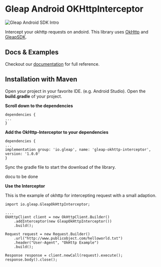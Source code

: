 # Gleap Android OKHttpInterceptor

![Gleap Android SDK Intro](https://raw.githubusercontent.com/GleapSDK/iOS-SDK/main/imgs/gleapheader.png)

Intercept your okhttp requests on andoird. This library uses [OkHttp](https://square.github.io/okhttp/) and [GleapSDK](https://github.com/GleapSDK/Android-SDK).

## Docs & Examples
Checkout our [documentation](https://docs.gleap.io/android/network-logs) for full reference.

## Installation with Maven

Open your project in your favorite IDE. (e.g. Android Studio). Open the **build.gradle** of your project.

**Scroll down to the dependencies**

```
dependencies {
...
}
```

**Add the OkHttp-Interceptor to your dependencies**

```
dependencies {
...
implementation group: 'io.gleap', name: 'gleap-okhttp-interceptor', version: '1.0.0'
}

```

Sync the gradle file to start the download of the library.

docu to be done

**Use the Interceptor**

This is the example of okhttp for intercepting request with a small adaption.

```
import io.gleap.GleapOkHttpInterceptor;

....
OkHttpClient client = new OkHttpClient.Builder()
    .addInterceptor(new GleapOkHttpInterceptor())
    .build();

Request request = new Request.Builder()
    .url("http://www.publicobject.com/helloworld.txt")
    .header("User-Agent", "OkHttp Example")
    .build();

Response response = client.newCall(request).execute();
response.body().close();
```

